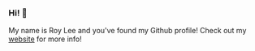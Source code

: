 ### Hi! 👋

My name is Roy Lee and you've found my Github profile! Check out my [website](https://royee.me) for more info!
